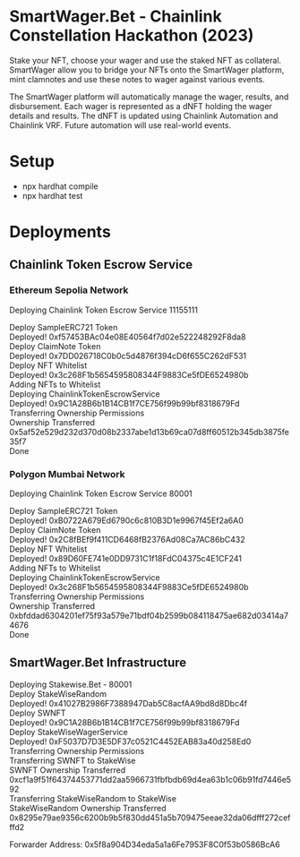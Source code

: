 # SmartWager.Bet - Chainlink Constellation Hackathon (2023)
Stake your NFT, choose your wager and use the staked NFT as collateral.  
SmartWager allow you to bridge your NFTs onto the SmartWager platform, mint clamnotes and use these notes to wager against various events.  

The SmartWager platform will automatically manage the wager, results, and disbursement. Each wager is represented as a dNFT holding the 
wager details and results. The dNFT is updated using Chainlink Automation and Chainlink VRF. Future automation will use real-world events.

# Setup
- npx hardhat compile
- npx hardhat test

# Deployments
## Chainlink Token Escrow Service  
### Ethereum Sepolia Network  
Deploying Chainlink Token Escrow Service 11155111  

Deploy SampleERC721 Token  
  Deployed! 0xf57453BAc04e08E40564f7d02e522248292F8da8  
Deploy ClaimNote Token  
  Deployed! 0x7DD026718C0b0c5d4876f394cD6f655C262dF531  
Deploy NFT Whitelist  
  Deployed! 0x3c268F1b5654595808344F9883Ce5fDE6524980b  
Adding NFTs to Whitelist  
Deploying ChainlinkTokenEscrowService  
  Deployed! 0x9C1A28B6b1B14CB1f7CE756f99b99bf8318679Fd  
Transferring Ownership Permissions  
  Ownership Transferred 0x5af52e529d232d370d08b2337abe1d13b69ca07d8ff60512b345db3875fe35f7  
Done

### Polygon Mumbai Network  
Deploying Chainlink Token Escrow Service 80001  

Deploy SampleERC721 Token  
  Deployed! 0xB0722A679Ed6790c6c810B3D1e9967f45Ef2a6A0  
Deploy ClaimNote Token  
  Deployed! 0x2C8fBEf9f411CD6468fB2376Ad08Ca7AC86bC432  
Deploy NFT Whitelist  
  Deployed! 0x89D60FE741e0DD9731C1f18FdC04375c4E1CF241  
Adding NFTs to Whitelist  
Deploying ChainlinkTokenEscrowService  
  Deployed! 0x3c268F1b5654595808344F9883Ce5fDE6524980b  
Transferring Ownership Permissions  
  Ownership Transferred 0xbfddad6304201ef75f93a579e71bdf04b2599b084118475ae682d03414a74676  
Done  

## SmartWager.Bet Infrastructure
Deploying Stakewise.Bet -  80001  
Deploy StakeWiseRandom  
  Deployed! 0x41027B2986F7388947Dab5C8acfAA9bd8d8Dbc4f  
Deploy SWNFT  
  Deployed! 0x9C1A28B6b1B14CB1f7CE756f99b99bf8318679Fd  
Deploy StakeWiseWagerService  
  Deployed! 0xF5037D7D3E5DF37c0521C4452EAB83a40d258Ed0  
Transferring Ownership Permissions  
  Transferring SWNFT to StakeWise  
  SWNFT Ownership Transferred 0xcf1a9f51f64374453771dd2aa5966731fbfbdb69d4ea63b1c06b91fd7446e592  
  Transferring StakeWiseRandom to StakeWise  
  StakeWiseRandom Ownership Transferred 0x8295e79ae9356c6200b9b5f830dd451a5b709475eeae32da06dfff272cefffd2  


Forwarder Address: 0x5f8a904D34eda5a1a6Fe7953F8C0f53b0586BcA6  
